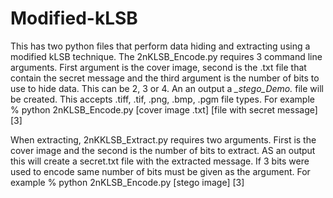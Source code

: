 # Modified-kLSB
This has two python files that perform data hiding and extracting using a modified kLSB technique.
The 2nKLSB_Encode.py requires 3 command line arguments.
First argument is the cover image, second is the .txt file that contain the secret message and
the third argument is the number of bits to use to hide data. This can be 2, 3 or 4.
An an output a *_stego_Demo.* file will be created.
This accepts .tiff, .tif, .png, .bmp, .pgm file types.
For example
% python 2nKLSB_Encode.py [cover image .txt] [file with secret message] [3] 

When extracting, 2nKKLSB_Extract.py requires two arguments. First is the cover image and the second is the number of
bits to extract. AS an output this will create a secret.txt file with the extracted message.
If 3 bits were used to encode same number of bits must be given as the argument.
For example
% python 2nKLSB_Encode.py [stego image] [3]
